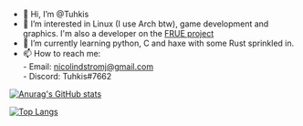 - 👋 Hi, I’m @Tuhkis
- 👀 I’m interested in Linux (I use Arch btw), game development and graphics. I'm also a developer on the [FRUE project](https://github.com/FRUE-Project)
- 🌱 I’m currently learning python, C and haxe with some Rust sprinkled in.
- 📫 How to reach me: <br>
        - Email: nicolindstromj@gmail.com <br>
        - Discord: Tuhkis#7662 <br>

[![Anurag's GitHub stats](https://github-readme-stats.vercel.app/api?username=Tuhkis&show_icons=true&theme=transparent)](https://github.com/anuraghazra/github-readme-stats)

[![Top Langs](https://github-readme-stats.vercel.app/api/top-langs/?username=Tuhkis&show_icons=true&theme=transparent&layout=compact)](https://github.com/anuraghazra/github-readme-stats)

<!---
Tuhkis/Tuhkis is a ✨ special ✨ repository because its `README.md` (this file) appears on your GitHub profile.
You can click the Preview link to take a look at your changes.
--->
